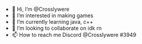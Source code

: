 - 👋 Hi, I’m @Crosslywere
- 👀 I’m interested in making games
- 🌱 I’m currently learning java, c++
- 💞️ I’m looking to collaborate on idk rn
- 📫 How to reach me Discord @Crosslywere #3949

<!---
Crosslywere/Crosslywere is a ✨ special ✨ repository because its `README.md` (this file) appears on your GitHub profile.
You can click the Preview link to take a look at your changes.
--->
